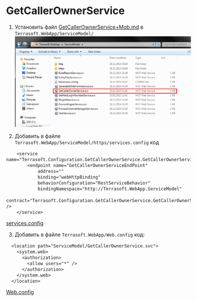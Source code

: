 # GetCallerOwnerService

1. Установить файл [GetCallerOwnerService+Mob.md](GetCallerOwnerService+Mob.md) в `Terrasoft.WebApp/ServiceModel/`
![GetCallerOwnerService+Mob.md](img/1.png)

2.	Добавить в файле `Terrasoft.WebApp/ServiceModel/https/services.config` код

```
	<service name="Terrasoft.Configuration.GetCallerOwnerService.GetCallerOwnerService">
		<endpoint name="GetCallerOwnerServiceEndPoint"
			address="" 
			binding="webHttpBinding"
			behaviorConfiguration="RestServiceBehavior"
			bindingNamespace="http://Terrasoft.WebApp.ServiceModel"
			contract="Terrasoft.Configuration.GetCallerOwnerService.GetCallerOwnerService" />
	</service>
```

[services.config](img/2.png)

3.	Добавить в файле `Terrasoft.WebApp/Web.config` код:

```
  <location path="ServiceModel/GetCallerOwnerService.svc">
    <system.web>
      <authorization>
        <allow users="*" />
      </authorization>
    </system.web>
  </location>
```

[Web.config](img/3.png)
   


